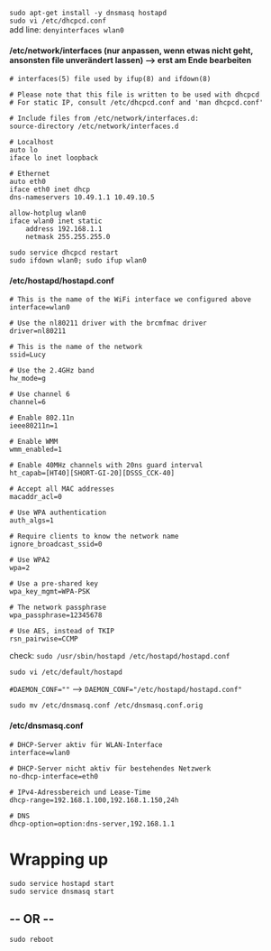 `sudo apt-get install -y dnsmasq hostapd`  
`sudo vi /etc/dhcpcd.conf`  
add line: `denyinterfaces wlan0`  


#### /etc/network/interfaces (nur anpassen, wenn etwas nicht geht, ansonsten file unverändert lassen) --> erst am Ende bearbeiten

```
# interfaces(5) file used by ifup(8) and ifdown(8)

# Please note that this file is written to be used with dhcpcd
# For static IP, consult /etc/dhcpcd.conf and 'man dhcpcd.conf'

# Include files from /etc/network/interfaces.d:
source-directory /etc/network/interfaces.d

# Localhost
auto lo
iface lo inet loopback

# Ethernet
auto eth0
iface eth0 inet dhcp
dns-nameservers 10.49.1.1 10.49.10.5

allow-hotplug wlan0  
iface wlan0 inet static
	address 192.168.1.1
	netmask 255.255.255.0
```

`sudo service dhcpcd restart`  
`sudo ifdown wlan0; sudo ifup wlan0`  


#### /etc/hostapd/hostapd.conf 

```
# This is the name of the WiFi interface we configured above
interface=wlan0

# Use the nl80211 driver with the brcmfmac driver
driver=nl80211

# This is the name of the network
ssid=Lucy

# Use the 2.4GHz band
hw_mode=g

# Use channel 6
channel=6

# Enable 802.11n
ieee80211n=1

# Enable WMM
wmm_enabled=1

# Enable 40MHz channels with 20ns guard interval
ht_capab=[HT40][SHORT-GI-20][DSSS_CCK-40]

# Accept all MAC addresses
macaddr_acl=0

# Use WPA authentication
auth_algs=1

# Require clients to know the network name
ignore_broadcast_ssid=0

# Use WPA2
wpa=2

# Use a pre-shared key
wpa_key_mgmt=WPA-PSK

# The network passphrase
wpa_passphrase=12345678

# Use AES, instead of TKIP
rsn_pairwise=CCMP
```

check: `sudo /usr/sbin/hostapd /etc/hostapd/hostapd.conf`  

`sudo vi /etc/default/hostapd`  

`#DAEMON_CONF=""` --> `DAEMON_CONF="/etc/hostapd/hostapd.conf"`  

`sudo mv /etc/dnsmasq.conf /etc/dnsmasq.conf.orig`  

#### /etc/dnsmasq.conf

```
# DHCP-Server aktiv für WLAN-Interface
interface=wlan0

# DHCP-Server nicht aktiv für bestehendes Netzwerk
no-dhcp-interface=eth0

# IPv4-Adressbereich und Lease-Time
dhcp-range=192.168.1.100,192.168.1.150,24h

# DNS
dhcp-option=option:dns-server,192.168.1.1
```

# Wrapping up

`sudo service hostapd start`  
`sudo service dnsmasq start `  

## -- OR --

`sudo reboot`  